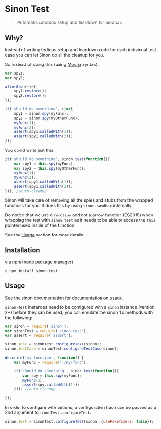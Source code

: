 # Sinon Test
> Automatic sandbox setup and teardown for SinonJS

## Why?
Instead of writing tedious setup and teardown code for each
individual test case you can let Sinon do all the cleanup for you.

So instead of doing this (using [Mocha](https://mochajs.org/) syntax):

```javascript
var spy1;
var spy2;

afterEach(()={
    spy1.restore();
    spy2.restore();
});

it('should do something', ()=>{
    spy1 = sinon.spy(myFunc);
    spy2 = sinon.spy(myOtherFunc);
    myFunc(1);
    myFunc(2);
    assert(spy1.calledWith(1));
    assert(spy1.calledWith(2));
});
```

You could write just this

```javascript
it('should do something', sinon.test(function(){
    var spy1 = this.spy(myFunc);
    var spy2 = this.spy(myOtherFunc);
    myFunc(1);
    myFunc(2);
    assert(spy1.calledWith(1));
    assert(spy1.calledWith(2));
})); //auto-cleanup
```

Sinon will take care of removing all the spies and stubs
from the wrapped functions for you. It does this by using
`sinon.sandbox` internally.

Do notice that
we use a `function` and not a arrow function (ES2015)
when wrapping the test with `sinon.test` as it needs
to be able to access the `this` pointer used inside
of the function.

See the [Usage](#usage) section for more details.

## Installation

via [npm (node package manager)](https://github.com/npm/npm)

    $ npm install sinon-test

## Usage

See the [sinon documentation](http://sinonjs.org/docs/#sinon-test) for documentation on usage.

`sinon-test` instances need to be configured with a `sinon` instance (version 2+) before they can be used; you can emulate the sinon 1.x methods with the following:

```js
var sinon = require('sinon');
var sinonTest = require('sinon-test');
var assert = require('assert');

sinon.test = sinonTest.configureTest(sinon);
sinon.testCase = sinonTest.configureTestCase(sinon);

describe('my function', function() {
    var myFunc = require('./my-func');

    it('should do something', sinon.test(function(){
        var spy = this.spy(myFunc);
        myFunc(1);
        assert(spy.calledWith(1));
    })); //auto-cleanup

});

```
In order to configure with options, a configuration hash can be passed as a 2nd argument to `sinonTest.configureTest`:

```js
sinon.test = sinonTest.configureTest(sinon, {useFakeTimers: false});
```

